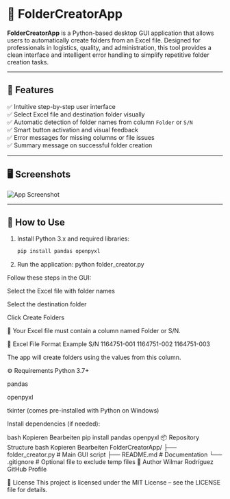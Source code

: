 # 📂 FolderCreatorApp

**FolderCreatorApp** is a Python-based desktop GUI application that allows users to automatically create folders from an Excel file. Designed for professionals in logistics, quality, and administration, this tool provides a clean interface and intelligent error handling to simplify repetitive folder creation tasks.

---

## 🧩 Features

✅ Intuitive step-by-step user interface  
✅ Select Excel file and destination folder visually  
✅ Automatic detection of folder names from column `Folder` or `S/N`  
✅ Smart button activation and visual feedback  
✅ Error messages for missing columns or file issues  
✅ Summary message on successful folder creation

---

## 🖥️ Screenshots

![App Screenshot](https://via.placeholder.com/600x300?text=GUI+Preview)

---

## 🚀 How to Use

1. Install Python 3.x and required libraries:
   ```bash
   pip install pandas openpyxl
2. Run the application:
python folder_creator.py

Follow these steps in the GUI:

Select the Excel file with folder names

Select the destination folder

Click Create Folders

📌 Your Excel file must contain a column named Folder or S/N.

📁 Excel File Format Example
S/N
1164751-001
1164751-002
1164751-003

The app will create folders using the values from this column.

⚙️ Requirements
Python 3.7+

pandas

openpyxl

tkinter (comes pre-installed with Python on Windows)

Install dependencies (if needed):

bash
Kopieren
Bearbeiten
pip install pandas openpyxl
📦 Repository Structure
bash
Kopieren
Bearbeiten
FolderCreatorApp/
├── folder_creator.py     # Main GUI script
├── README.md             # Documentation
└── .gitignore            # Optional file to exclude temp files
👤 Author
Wilmar Rodríguez
GitHub Profile

📄 License
This project is licensed under the MIT License – see the LICENSE file for details.
